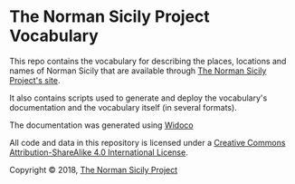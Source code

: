 # The Norman Sicily Project Vocabulary

This repo contains the vocabulary for describing the places, locations and names of Norman Sicily that are available through [The Norman Sicily Project's site](http://www.normansicily.org/).

It also contains scripts used to generate and deploy the vocabulary's documentation and the vocabulary itself (in several formats).

The documentation was generated using [Widoco](https://github.com/dgarijo/Widoco)

All code and data in this repository is licensed under a [Creative Commons Attribution-ShareAlike 4.0 International License](http://creativecommons.org/licenses/by-sa/4.0/).

Copyright &copy; 2018, [The Norman Sicily Project](http://www.normansicily.org/)